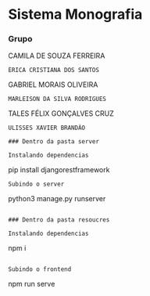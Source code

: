 # Sistema Monografia

### Grupo

CAMILA DE SOUZA FERREIRA
```
ÉRICA CRISTIANA DOS SANTOS
```
GABRIEL MORAIS OLIVEIRA
```
MARLEISON DA SILVA RODRIGUES
```
TALES FÉLIX GONÇALVES CRUZ
```
ULISSES XAVIER BRANDÃO

### Dentro da pasta server

Instalando dependencias
```
pip install djangorestframework
```
Subindo o server
```
python3 manage.py runserver
```

### Dentro da pasta resoucres

Instalando dependencias
```
npm i
```

Subindo o frontend

```
npm run serve
```

